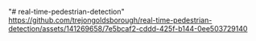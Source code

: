 "# real-time-pedestrian-detection" 
https://github.com/trejongoldsborough/real-time-pedestrian-detection/assets/141269658/7e5bcaf2-cddd-425f-b144-0ee503729140

